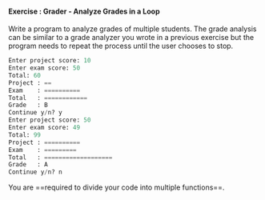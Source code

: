 #### Exercise : Grader - Analyze Grades in a Loop

Write a program to analyze grades of multiple students. The grade analysis can be similar to <trigger trigger="click" for="modal:analyzeGradesInLoop-gradeAnalyzer">a grade analyzer you wrote in a previous exercise</trigger> but the program needs to repeat the process until the user chooses to stop.
```python
Enter project score: 10
Enter exam score: 50
Total: 60
Project : ==
Exam    : ==========
Total   : ============
Grade   : B
Continue y/n? y
Enter project score: 50
Enter exam score: 49
Total: 99
Project : ==========
Exam    : =========
Total   : ===================
Grade   : A
Continue y/n? n
```
You are ==required to divide your code into multiple functions==.

<modal large title="" id="modal:analyzeGradesInLoop-gradeAnalyzer">
  <include src="../if/e-grades.md"/>
</modal>